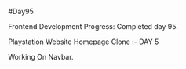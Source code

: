 #Day95

Frontend Development Progress: Completed day 95.

Playstation Website Homepage Clone :- DAY 5

Working On Navbar.